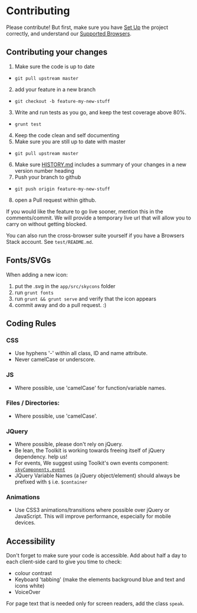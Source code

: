 # Contributing

Please contribute!  But first, make sure you have [Set Up](./README.md#setup) the project correctly, and understand our [Supported Browsers](./README.md#supported-browsers).

## Contributing your changes

 1. Make sure the code is up to date
   * `git pull upstream master`
 2. add your feature in a new branch
   * `git checkout -b feature-my-new-stuff`
 3. Write and run tests as you go, and keep the test coverage above 80%.
   * `grunt test`
 4. Keep the code clean and self documenting
 5. Make sure you are still up to date with master
   * `git pull upstream master`
 6. Make sure [HISTORY.md](./HISTORY.md) includes a summary of your changes in a new version number heading
 7. Push your branch to github
   * `git push origin feature-my-new-stuff`
 8. open a Pull request within github.

If you would like the feature to go live sooner, mention this in the comments/commit. We will provide a temporary live url that will allow you to carry on without getting blocked.

You can also run the cross-browser suite yourself if you have a Browsers Stack account. See `test/README.md`.

## Fonts/SVGs

When adding a new icon:
 1. put the .svg in the `app/src/skycons` folder
 2. run `grunt fonts`
 3. run `grunt && grunt serve` and verify that the icon appears
 4. commit away and do a pull request. :)

## Coding Rules

### CSS
 * Use hyphens '-' within all class, ID and name attribute. 
 * Never camelCase or underscore.

### JS
 * Where possible, use 'camelCase' for function/variable names.

### Files / Directories: 
 * Where possible, use 'camelCase'.
 
### JQuery
 * Where possible, please don't rely on jQuery. 
 * Be lean, the Toolkit is working towards freeing itself of jQuery dependency. help us!
 * For events, We suggest using Toolkit's own events component:  [`skyComponents.event`](https://github.com/skyglobal/event)
 * JQuery Variable Names (a jQuery object/element) should always be prefixed with `$` i.e. `$container`

### Animations
  * Use CSS3 animations/transitions where possible over jQuery or JavaScript. This will improve performance, especially for mobile devices.

## Accessibility

Don't forget to make sure your code is accessible.
Add about half a day to each client-side card to give you time to check:
 * colour contrast
 * Keyboard 'tabbing' (make the elements background blue and text and icons white)
 * VoiceOver

For page text that is needed only for screen readers, add the class `speak`.
